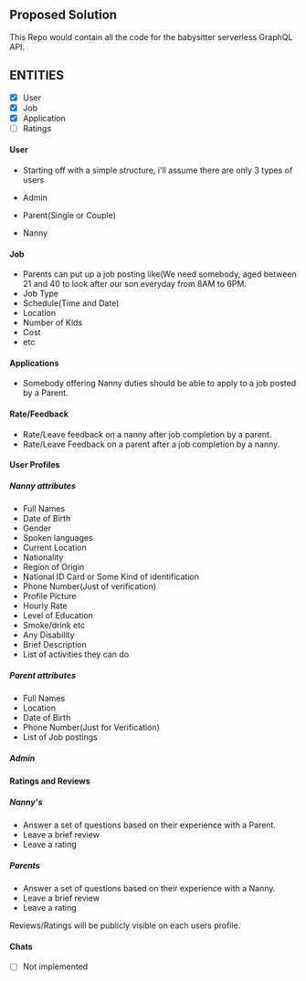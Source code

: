 ## Proposed Solution

This Repo would contain all the code for the babysitter serverless GraphQL API.

## ENTITIES
- [x] User
- [x] Job
- [x] Application
- [ ] Ratings

#### User

- Starting off with a simple structure, i'll assume there are only 3 types of users

- Admin
- Parent(Single or Couple)
- Nanny

#### Job

- Parents can put up a job posting like(We need somebody, aged between 21 and 40 to look after our son everyday from 8AM to 6PM.
- Job Type
- Schedule(Time and Date)
- Location
- Number of Kids
- Cost
- etc

#### Applications
 - Somebody offering Nanny duties should be able to apply
 to a job posted by a Parent.

#### Rate/Feedback
 - Rate/Leave feedback on a nanny after job completion by a parent.
 - Rate/Leave Feedback on a parent after a job completion by a nanny.


#### User Profiles

##### Nanny attributes

- Full Names
- Date of Birth
- Gender
- Spoken languages
- Current Location
- Nationality
- Region of Origin
- National ID Card or Some Kind of identification
- Phone Number(Just of verification)
- Profile Picture
- Hourly Rate
- Level of Education
- Smoke/drink etc
- Any Disability
- Brief Description
- List of activities they can do

##### Parent attributes

- Full Names
- Location
- Date of Birth
- Phone Number(Just for Verification)
- List of Job postings

##### Admin

#### Ratings and Reviews

##### Nanny's

- Answer a set of questions based on their experience with a Parent.
- Leave a brief review
- Leave a rating

##### Parents

- Answer a set of questions based on their experience with a Nanny.
- Leave a brief review
- Leave a rating

Reviews/Ratings will be publicly visible on each users profile.

#### Chats
- [ ] Not implemented
